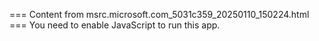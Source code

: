 === Content from msrc.microsoft.com_5031c359_20250110_150224.html ===
You need to enable JavaScript to run this app.
